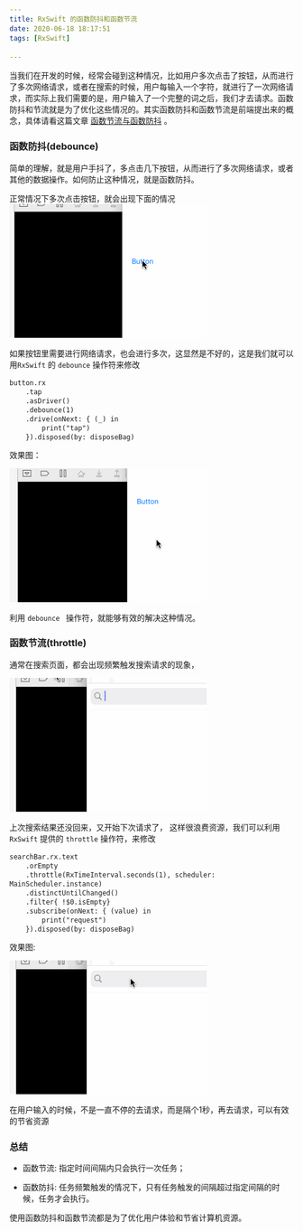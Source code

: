 ```yaml
---
title: RxSwift 的函数防抖和函数节流
date: 2020-06-18 18:17:51
tags: [RxSwift]

---
```



当我们在开发的时候，经常会碰到这种情况，比如用户多次点击了按钮，从而进行了多次网络请求，或者在搜索的时候，用户每输入一个字符，就进行了一次网络请求，而实际上我们需要的是，用户输入了一个完整的词之后，我们才去请求。函数防抖和节流就是为了优化这些情况的。其实函数防抖和函数节流是前端提出来的概念，具体请看这篇文章
[函数节流与函数防抖](https://juejin.im/entry/58c0379e44d9040068dc952f) 。

<!--more-->

### 函数防抖(debounce)
简单的理解，就是用户手抖了，多点击几下按钮，从而进行了多次网络请求，或者其他的数据操作。如何防止这种情况，就是函数防抖。

正常情况下多次点击按钮，就会出现下面的情况
![](/images/btnclick.gif)

如果按钮里需要进行网络请求，也会进行多次，这显然是不好的，这是我们就可以用`RxSwift` 的 `debounce` 操作符来修改

```
button.rx
    .tap
    .asDriver()
    .debounce(1)
    .drive(onNext: { (_) in
        print("tap")
    }).disposed(by: disposeBag)
```
效果图：

![](/images/debounce.gif)

利用 `debounce ` 操作符，就能够有效的解决这种情况。

### 函数节流(throttle) 
通常在搜索页面，都会出现频繁触发搜索请求的现象，

![](/images/search.gif)

上次搜索结果还没回来，又开始下次请求了， 这样很浪费资源，我们可以利用`RxSwift` 提供的 `throttle` 操作符，来修改

```
searchBar.rx.text
    .orEmpty
    .throttle(RxTimeInterval.seconds(1), scheduler: MainScheduler.instance)
    .distinctUntilChanged()
    .filter{ !$0.isEmpty}
    .subscribe(onNext: { (value) in
        print("request")
    }).disposed(by: disposeBag)
```
效果图: 

![](/images/throttle.gif)

在用户输入的时候，不是一直不停的去请求，而是隔个1秒，再去请求，可以有效的节省资源

### 总结
* 函数节流: 指定时间间隔内只会执行一次任务；

* 函数防抖: 任务频繁触发的情况下，只有任务触发的间隔超过指定间隔的时候，任务才会执行。

使用函数防抖和函数节流都是为了优化用户体验和节省计算机资源。